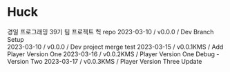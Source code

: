 # Huck

경일 프로그래밍 39기 팀 프로젝트 헉 repo
2023-03-10 / v0.0.0 / Dev Branch Setup  
2023-03-10 / v0.0.0 / Dev project merge test
2023-03-15 / v0.0.1KMS / Add Player Version One
2023-03-16 / v0.0.2KMS / Player Version One Debug - Version Two
2023-03-17 / v0.0.3KMS / Player Version Three Update
